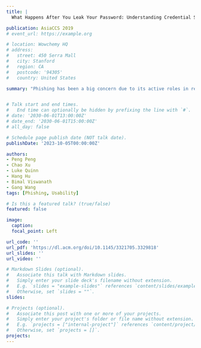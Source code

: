 ```yaml
---
title: | 
  What Happens After You Leak Your Password: Understanding Credential Sharing on Phishing Sites

publication: AsiaCCS 2019
# event_url: https://example.org

# location: Wowchemy HQ
# address:
#   street: 450 Serra Mall
#   city: Stanford
#   region: CA
#   postcode: '94305'
#   country: United States

summary: "Phishing has been a big concern due to its active roles in recent data breaches and state-sponsored attacks. While existing works have extensively analyzed phishing websites and their operations, there is still a limited understanding of the information sharing flows throughout the end-to-end phishing process. In this paper, we perform an empirical measurement on the transmission and sharing of stolen login credentials. Over 5 months, our measurement covers more than 179,000 phishing URLs (47,000 live phishing sites). First, we build a measurement tool to feed fake credentials to live phishing sites. The goal is to monitor how the credential information is shared with the phishing server and potentially third-party collectors on the client side. Second, we obtain phishing kits from a subset of phishing sites to analyze how credentials are sent to attackers and third-parties on the server side. Third, we set up honey accounts to monitor the post-phishing exploitation activities from attackers. Our study reveals the key mechanisms for information sharing during phishing, particularly with third-parties. We also discuss the implications of our results for phishing defenses."


# Talk start and end times.
#   End time can optionally be hidden by prefixing the line with `#`.
# date: '2030-06-01T13:00:00Z'
# date_end: '2030-06-01T15:00:00Z'
# all_day: false

# Schedule page publish date (NOT talk date).
publishDate: '2023-10-05T00:00:00Z'

authors:
- Peng Peng
- Chao Xu
- Luke Quinn
- Hang Hu
- Bimal Viswanath
- Gang Wang
tags: [Phishing, Usability]

# Is this a featured talk? (true/false)
featured: false

image:
  caption: 
  focal_point: Left

url_code: ''
url_pdf: 'https://dl.acm.org/doi/10.1145/3321705.3329818'
url_slides: ''
url_video: ''

# Markdown Slides (optional).
#   Associate this talk with Markdown slides.
#   Simply enter your slide deck's filename without extension.
#   E.g. `slides = "example-slides"` references `content/slides/example-slides.md`.
#   Otherwise, set `slides = ""`.
slides:

# Projects (optional).
#   Associate this post with one or more of your projects.
#   Simply enter your project's folder or file name without extension.
#   E.g. `projects = ["internal-project"]` references `content/project/deep-learning/index.md`.
#   Otherwise, set `projects = []`.
projects:
---
```


<!-- Slides can be added in a few ways:

- **Create** slides using Wowchemy's [_Slides_](https://docs.hugoblox.com/managing-content/#create-slides) feature and link using `slides` parameter in the front matter of the talk file
- **Upload** an existing slide deck to `static/` and link using `url_slides` parameter in the front matter of the talk file
- **Embed** your slides (e.g. Google Slides) or presentation video on this page using [shortcodes](https://docs.hugoblox.com/writing-markdown-latex/).

Further event details, including page elements such as image galleries, can be added to the body of this page. -->
